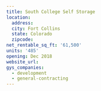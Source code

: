 ```yaml
---
title: South College Self Storage
location:
  address:
  city: Fort Collins
  state: Colorado
  zipcode:
net_rentable_sq_ft: '61,500'
units: '485'
opening: Dec 2018
website_url:
gys_companies:
  - development
  - general-contracting
---
```


